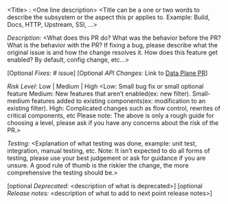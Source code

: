 &lt;Title&gt; : &lt;One line description&gt;
&lt;Title can be a one or two words to describe the subsystem or the aspect
 this pr applies to. Example: Build, Docs, HTTP, Upstream, SSl, ...&gt;


*Description:* &lt;What does this PR do? What was the behavior before the PR?
What is the behavior with the PR? If fixing a bug, please describe what
the original issue is and how the change resolves it. How does this
feature get enabled? By default, config change, etc...&gt;

[Optional *Fixes:* # issue]
[Optional *API Changes:* Link to [Data Plane PR](https://github.com/envoyproxy/data-plane-api/pulls)]

*Risk Level:* Low | Medium | High
&lt;Low: Small bug fix or small optional feature
Medium: New features that aren’t enabled(ex: new filter). Small-medium 
features added to existing components(ex: modification to an existing 
filter).
High: Complicated changes such as flow control, rewrites of critical 
components, etc
Please note: The above is only a rough guide for choosing a level, 
please ask if you have any concerns about the risk of the PR.&gt;

*Testing:* &lt;Explanation of what testing was done, example: unit test, 
integration, manual testing, etc. Note: It isn’t expected to do all 
forms of testing, please use your best judgement or ask for guidance 
if you are unsure. A good rule of thumb is the riskier the change, the
more comprehensive the testing should be.&gt;

[optional *Deprecated:* &lt;description of what is deprecated&gt;]
[optional *Release notes:* &lt;description of what to add to next point 
release notes&gt;]
